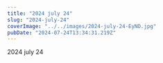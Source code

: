 ```yaml
---
title: "2024 july 24"
slug: "2024-july-24"
coverImage: "../../images/2024-july-24-EyND.jpg"
pubDate: "2024-07-24T13:34:31.219Z"
---
```


2024 july 24

